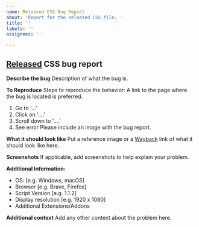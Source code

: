 ```yaml
---
name: Released CSS Bug Report
about: 'Report for the released CSS file. '
title: ''
labels: ''
assignees: ''

---
```


## [Released](https://github.com/anthony1x6000/ROBLOX2016stylus/releases) CSS bug report
**Describe the bug**
Description of what the bug is.

**To Reproduce**
Steps to reproduce the behavior:
A link to the page where the bug is located is preferred. 
1. Go to '...'
2. Click on '....'
3. Scroll down to '....'
4. See error
Please include an image with the bug report. 

**What it should look like**
Put a reference image or a [Wayback](https://wayback.archive.org/) link of what it should look like here.

**Screenshots**
If applicable, add screenshots to help explain your problem.

**Additional Information:**
 - OS: [e.g. Windows, macOS]
 - Browser [e.g. Brave, Firefox]
 - Script Version [e.g. 1.1.2]
 - Display resolution [e.g. 1920 x 1080]
 - Additional Extensions/Addons

**Additional context**
Add any other context about the problem here.

